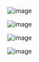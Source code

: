 ![image](https://github.com/Lucas-Jacobsen/GymEquipmentInventoryAngular/assets/97192501/814e5715-226a-41f9-9c02-662056c84812)

![image](https://github.com/Lucas-Jacobsen/GymEquipmentInventoryAngular/assets/97192501/8b09275c-3573-4add-9313-762b3eb12182)

![image](https://github.com/Lucas-Jacobsen/GymEquipmentInventoryAngular/assets/97192501/3ca90f7a-3648-48d4-8f37-dcc759ff66f0)

![image](https://github.com/Lucas-Jacobsen/GymEquipmentInventoryAngular/assets/97192501/80398a23-1c12-4d96-917d-42b2b4442b2e)
